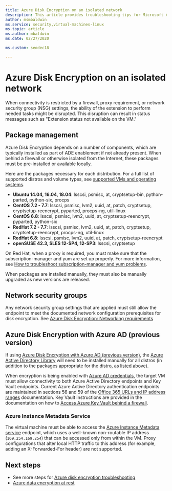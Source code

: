 ```yaml
---
title: Azure Disk Encryption on an isolated network
description: This article provides troubleshooting tips for Microsoft Azure Disk Encryption for Linux VMs.
author: msmbaldwin
ms.service: security,virtual-machines-linux
ms.topic: article
ms.author: mbaldwin
ms.date: 02/27/2020

ms.custom: seodec18

---
```

# Azure Disk Encryption on an isolated network

When connectivity is restricted by a firewall, proxy requirement, or network security group (NSG) settings, the ability of the extension to perform needed tasks might be disrupted. This disruption can result in status messages such as "Extension status not available on the VM."

## Package management

Azure Disk Encryption depends on a number of components, which are typically installed as part of ADE enablement if not already present. When behind a firewall or otherwise isolated from the Internet, these packages must be pre-installed or available locally.

Here are the packages necessary for each distribution. For a full list of supported distros and volume types, see [supported VMs and operating systems](disk-encryption-overview.md#supported-vms-and-operating-systems).

- **Ubuntu 14.04, 16.04, 18.04**: lsscsi, psmisc, at, cryptsetup-bin, python-parted, python-six, procps
- **CentOS 7.2 - 7.7**: lsscsi, psmisc, lvm2, uuid, at, patch, cryptsetup, cryptsetup-reencrypt, pyparted, procps-ng, util-linux
- **CentOS 6.8**: lsscsi, psmisc, lvm2, uuid, at, cryptsetup-reencrypt, pyparted, python-six
- **RedHat 7.2 - 7.7**: lsscsi, psmisc, lvm2, uuid, at, patch, cryptsetup, cryptsetup-reencrypt, procps-ng, util-linux
- **RedHat 6.8**: lsscsi, psmisc, lvm2, uuid, at, patch, cryptsetup-reencrypt
- **openSUSE 42.3, SLES 12-SP4, 12-SP3**: lsscsi, cryptsetup

On Red Hat, when a proxy is required, you must make sure that the subscription-manager and yum are set up properly. For more information, see [How to troubleshoot subscription-manager and yum problems](https://access.redhat.com/solutions/189533).  

When packages are installed manually, they must also be manually upgraded as new versions are released.

## Network security groups
Any network security group settings that are applied must still allow the endpoint to meet the documented network configuration prerequisites for disk encryption.  See [Azure Disk Encryption: Networking requirements](disk-encryption-overview.md#networking-requirements)

## Azure Disk Encryption with Azure AD (previous version)

If using [Azure Disk Encryption with Azure AD (previous version)](disk-encryption-overview-aad.md), the [Azure Active Directory Library](../../active-directory/azuread-dev/active-directory-authentication-libraries.md) will need to be installed manually for all distros (in addition to the packages appropriate for the distro, as [listed above](#package-management)).

When encryption is being enabled with [Azure AD credentials](disk-encryption-linux-aad.md), the target VM must allow connectivity to both Azure Active Directory endpoints and Key Vault endpoints. Current Azure Active Directory authentication endpoints are maintained in sections 56 and 59 of the [Office 365 URLs and IP address ranges](https://docs.microsoft.com/office365/enterprise/urls-and-ip-address-ranges) documentation. Key Vault instructions are provided in the documentation on how to [Access Azure Key Vault behind a firewall](../../key-vault/key-vault-access-behind-firewall.md).

### Azure Instance Metadata Service 

The virtual machine must be able to access the [Azure Instance Metadata service](instance-metadata-service.md) endpoint, which uses a well-known non-routable IP address (`169.254.169.254`) that can be accessed only from within the VM.  Proxy configurations that alter local HTTP traffic to this address (for example, adding an X-Forwarded-For header) are not supported.

## Next steps

- See more steps for [Azure disk encryption troubleshooting](disk-encryption-troubleshooting.md)
- [Azure data encryption at rest](../../security/fundamentals/encryption-atrest.md)
